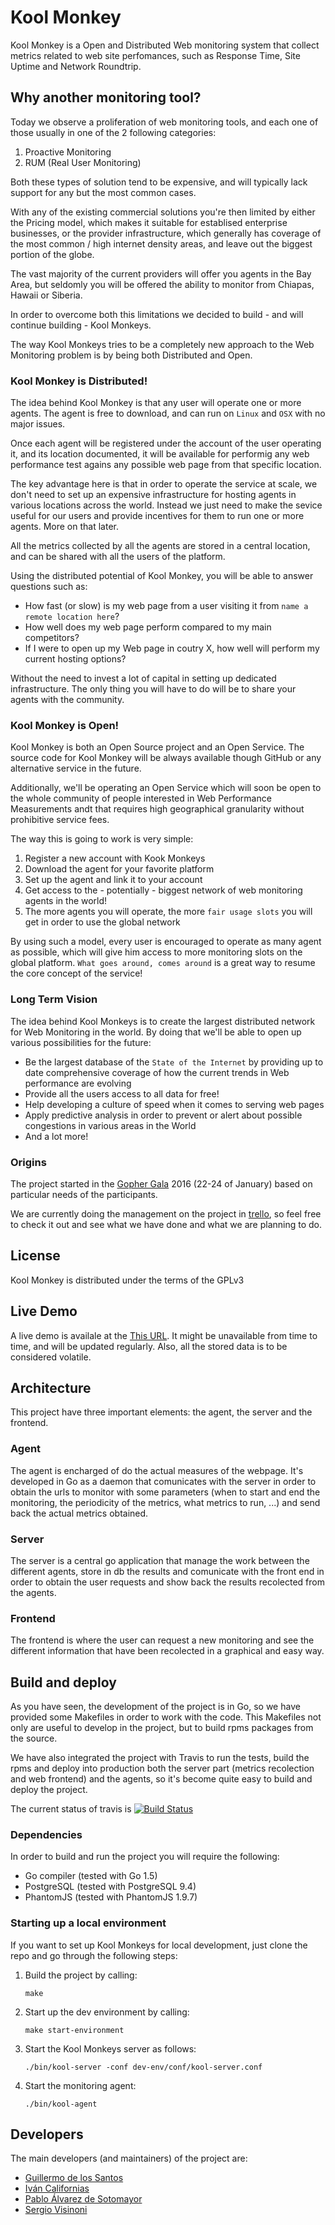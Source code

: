 # Kool Monkey

Kool Monkey is a Open and Distributed Web monitoring system that collect metrics
related to web site perfomances, such as Response Time, Site Uptime and Network Roundtrip.

## Why another monitoring tool?

Today we observe a proliferation of web monitoring tools, and each
one of those usually in one of the 2 following categories:

1. Proactive Monitoring
2. RUM (Real User Monitoring)

Both these types of solution tend to be expensive, and will typically lack
support for any but the most common cases.

With any of the existing commercial solutions you're then limited by
either the Pricing model, which makes it suitable for establised enterprise businesses,
or the provider infrastructure, which generally has coverage of the most common / high internet density
areas, and leave out the biggest portion of the globe.

The vast majority of the current providers will offer you agents in the Bay Area, but seldomly
you will be offered the ability to monitor from Chiapas, Hawaii or Siberia.

In order to overcome both this limitations we decided to build - and will continue
building - Kool Monkeys.

The way Kool Monkeys tries to be a completely new approach to the Web
Monitoring problem is by being both Distributed and Open.

### Kool Monkey is Distributed!

The idea behind Kool Monkey is that any user will operate one or more agents.
The agent is free to download, and can run on `Linux` and `OSX` with no major
issues.

Once each agent will be registered under the account of the user operating it,
and its location documented, it will be available for performig any web performance
test agains any possible web page from that specific location.

The key advantage here is that in order to operate the service at scale,
we don't need to set up an expensive infrastructure for hosting agents
in various locations across the world.
Instead we just need to make the sevice useful for our users and
provide incentives for them to run one or more agents.
More on that later.

All the metrics collected by all the agents are stored in a central location,
and can be shared with all the users of the platform.

Using the distributed potential of Kool Monkey, you will be able to answer questions such as:

* How fast (or slow) is my web page from a user visiting it from `name a remote location here`?
* How well does my web page perform compared to my main competitors?
* If I were to open up my Web page in coutry X, how well will perform my current hosting options?

Without the need to invest a lot of capital in setting up dedicated infrastructure. The only thing
you will have to do will be to share your agents with the community.

### Kool Monkey is Open!

Kool Monkey is both an Open Source project and an Open Service.
The source code for Kool Monkey will be always available though GitHub or
any alternative service in the future.

Additionally, we'll be operating an Open Service which will soon be open to the whole community
of people interested in Web Performance Measurements andt that requires high geographical
granularity without prohibitive service fees.

The way this is going to work is very simple:

1. Register a new account with Kook Monkeys
2. Download the agent for your favorite platform
3. Set up the agent and link it to your account
4. Get access to the - potentially - biggest network of web monitoring agents in the world!
5. The more agents you will operate, the more `fair usage slots` you will get in order to use the global network

By using such a model, every user is encouraged to operate as many agent as possible, which will give him
access to more monitoring slots on the global platform. `What goes around, comes around` is a great way to
resume the core concept of the service!

### Long Term Vision

The idea behind Kool Monkeys is to create the largest distributed network for Web Monitoring in the world.
By doing that we'll be able to open up various possibilities for the future:

* Be the largest database of the `State of the Internet` by providing up to date comprehensive coverage of
  how the current trends in Web performance are evolving
* Provide all the users access to all data for free!
* Help developing a culture of speed when it comes to serving web pages
* Apply predictive analysis in order to prevent or alert about possible congestions in various areas in the World
* And a lot more!

### Origins

The project started in the [Gopher Gala](http://www.gophergala.com/)
2016 (22-24 of January) based on particular needs of the participants.

We are currently doing the management on the project in
[trello](https://trello.com/b/zNxSafya), so feel free to check it out
and see what we have done and what we are planning to do.

## License

Kool Monkey is distributed under the terms of the GPLv3

## Live Demo

A live demo is availale at the [This URL](http://dashboard.koolmonkey.xyz/).
It might be unavailable from time to time, and will be updated regularly.
Also, all the stored data is to be considered volatile.

## Architecture

This project have three important elements: the agent, the server and
the frontend.

### Agent

The agent is encharged of do the actual measures of the webpage. It's
developed in Go as a daemon that comunicates with the server in order
to obtain the urls to monitor with some parameters (when to start and
end the monitoring, the periodicity of the metrics, what metrics to
run, ...) and send back the actual metrics obtained.

### Server

The server is a central go application that manage the work between
the different agents, store in db the results and comunicate with the
front end in order to obtain the user requests and show back the
results recolected from the agents.

### Frontend

The frontend is where the user can request a new monitoring and see
the different information that have been recolected in a graphical and
easy way.

## Build and deploy

As you have seen, the development of the project is in Go, so we have
provided some Makefiles in order to work with the code. This Makefiles
not only are useful to develop in the project, but to build rpms
packages from the source.

We have also integrated the project with Travis to run the tests,
build the rpms and deploy into production both the server part
(metrics recolection and web frontend) and the agents, so it's become
quite easy to build and deploy the project.

The current status of travis is [![Build Status](https://travis-ci.org/gophergala2016/kool_monkey.svg?branch=master)](https://travis-ci.org/gophergala2016/kool_monkey) 

### Dependencies

In order to build and run the project you will require the following:

* Go compiler (tested with Go 1.5)
* PostgreSQL (tested with PostgreSQL 9.4)
* PhantomJS (tested with PhantomJS 1.9.7)

### Starting up a local environment

If you want to set up Kool Monkeys for local development, just clone
the repo and go through the following steps:

1. Build the project by calling:

    `make`

2. Start up the dev environment by calling:

    `make start-environment`

3. Start the Kool Monkeys server as follows:

    `./bin/kool-server -conf dev-env/conf/kool-server.conf`

4. Start the monitoring agent:

    `./bin/kool-agent`

## Developers

The main developers (and maintainers) of the project are:

* [Guillermo de los Santos](https://github.com/MemoDLSG)
* [Iván Californias](https://github.com/ivan-californias)
* [Pablo Álvarez de Sotomayor](https://github.com/i02sopop)
* [Sergio Visinoni](https://github.com/piffio)
